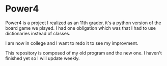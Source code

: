 # Power4

Power4 is a project I realized as an 11th grader, it's a python version of the board game we played. I had one obligation which was that I had
to use dictionaries instead of classes.


I am now in college and I want to redo it to see my improvment.

This repository is composed of my old program and the new one. I haven't finished yet so I will update weekly.
